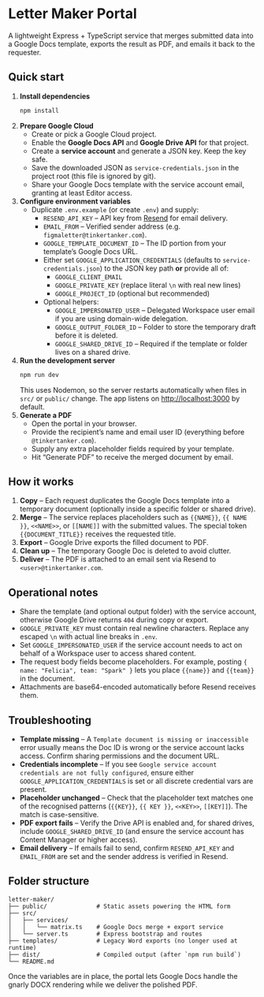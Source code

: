 # Letter Maker Portal

A lightweight Express + TypeScript service that merges submitted data into a Google Docs template, exports the result as PDF, and emails it back to the requester.

## Quick start

1. **Install dependencies**
   ```bash
   npm install
   ```
2. **Prepare Google Cloud**
   - Create or pick a Google Cloud project.
   - Enable the **Google Docs API** and **Google Drive API** for that project.
   - Create a **service account** and generate a JSON key. Keep the key safe.
   - Save the downloaded JSON as `service-credentials.json` in the project root (this file is ignored by git).
   - Share your Google Docs template with the service account email, granting at least Editor access.
3. **Configure environment variables**
   - Duplicate `.env.example` (or create `.env`) and supply:
     - `RESEND_API_KEY` – API key from [Resend](https://resend.com/) for email delivery.
     - `EMAIL_FROM` – Verified sender address (e.g. `figmaletter@tinkertanker.com`).
     - `GOOGLE_TEMPLATE_DOCUMENT_ID` – The ID portion from your template’s Google Docs URL.
     - Either set `GOOGLE_APPLICATION_CREDENTIALS` (defaults to `service-credentials.json`) to the JSON key path **or** provide all of:
       - `GOOGLE_CLIENT_EMAIL`
       - `GOOGLE_PRIVATE_KEY` (replace literal `\n` with real new lines)
       - `GOOGLE_PROJECT_ID` (optional but recommended)
     - Optional helpers:
       - `GOOGLE_IMPERSONATED_USER` – Delegated Workspace user email if you are using domain-wide delegation.
       - `GOOGLE_OUTPUT_FOLDER_ID` – Folder to store the temporary draft before it is deleted.
       - `GOOGLE_SHARED_DRIVE_ID` – Required if the template or folder lives on a shared drive.
4. **Run the development server**
   ```bash
   npm run dev
   ```
   This uses Nodemon, so the server restarts automatically when files in `src/` or `public/` change. The app listens on [http://localhost:3000](http://localhost:3000) by default.
5. **Generate a PDF**
   - Open the portal in your browser.
   - Provide the recipient’s name and email user ID (everything before `@tinkertanker.com`).
   - Supply any extra placeholder fields required by your template.
   - Hit “Generate PDF” to receive the merged document by email.

## How it works

1. **Copy** – Each request duplicates the Google Docs template into a temporary document (optionally inside a specific folder or shared drive).
2. **Merge** – The service replaces placeholders such as `{{NAME}}`, `{{ NAME }}`, `<<NAME>>`, or `[[NAME]]` with the submitted values. The special token `{{DOCUMENT_TITLE}}` receives the requested title.
3. **Export** – Google Drive exports the filled document to PDF.
4. **Clean up** – The temporary Google Doc is deleted to avoid clutter.
5. **Deliver** – The PDF is attached to an email sent via Resend to `<user>@tinkertanker.com`.

## Operational notes

- Share the template (and optional output folder) with the service account, otherwise Google Drive returns `404` during copy or export.
- `GOOGLE_PRIVATE_KEY` must contain real newline characters. Replace any escaped `\n` with actual line breaks in `.env`.
- Set `GOOGLE_IMPERSONATED_USER` if the service account needs to act on behalf of a Workspace user to access shared content.
- The request body fields become placeholders. For example, posting `{ name: "Felicia", team: "Spark" }` lets you place `{{name}}` and `{{team}}` in the document.
- Attachments are base64-encoded automatically before Resend receives them.

## Troubleshooting

- **Template missing** – A `Template document is missing or inaccessible` error usually means the Doc ID is wrong or the service account lacks access. Confirm sharing permissions and the document URL.
- **Credentials incomplete** – If you see `Google service account credentials are not fully configured`, ensure either `GOOGLE_APPLICATION_CREDENTIALS` is set or all discrete credential vars are present.
- **Placeholder unchanged** – Check that the placeholder text matches one of the recognised patterns (`{{KEY}}`, `{{ KEY }}`, `<<KEY>>`, `[[KEY]]`). The match is case-sensitive.
- **PDF export fails** – Verify the Drive API is enabled and, for shared drives, include `GOOGLE_SHARED_DRIVE_ID` (and ensure the service account has Content Manager or higher access).
- **Email delivery** – If emails fail to send, confirm `RESEND_API_KEY` and `EMAIL_FROM` are set and the sender address is verified in Resend.

## Folder structure

```
letter-maker/
├── public/              # Static assets powering the HTML form
├── src/
│   ├── services/
│   │   └── matrix.ts    # Google Docs merge + export service
│   └── server.ts        # Express bootstrap and routes
├── templates/           # Legacy Word exports (no longer used at runtime)
├── dist/                # Compiled output (after `npm run build`)
└── README.md
```

Once the variables are in place, the portal lets Google Docs handle the gnarly DOCX rendering while we deliver the polished PDF.
